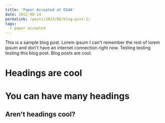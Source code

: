```yaml
---
title: 'Paper Accepted at DSAA'
date: 2012-08-14
permalink: /posts/2023/08/blog-post-1/
tags:
  - paper accepted
---
```


This is a sample blog post. Lorem ipsum I can't remember the rest of lorem ipsum and don't have an internet connection right now. Testing testing testing this blog post. Blog posts are cool.

Headings are cool
======

You can have many headings
======

Aren't headings cool?
------
